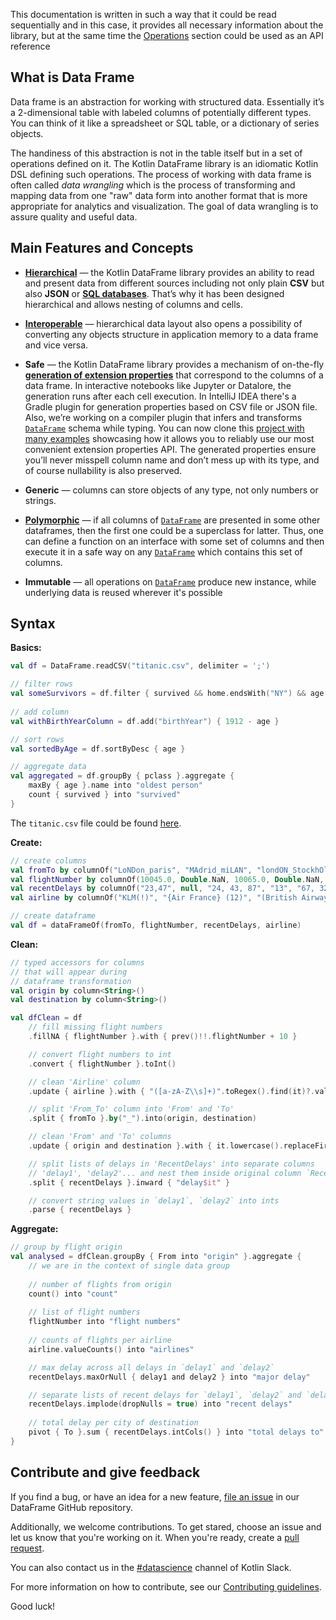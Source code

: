 [//]: # (title: Overview)
<show-structure depth="3"/>

<tip> 

This documentation is written in such a way that it could be read sequentially and in this case, it  provides all necessary information about the library, but at the same time the [Operations](operations.md) section could be used as an API reference

</tip>

## What is Data Frame

Data frame is an abstraction for working with structured data. Essentially it’s a 2-dimensional table with labeled columns of potentially different types. You can think of it like a spreadsheet or SQL table, or a dictionary of series objects.

The handiness of this abstraction is not in the table itself but in a set of operations defined on it. 
The Kotlin DataFrame library is an idiomatic Kotlin DSL defining such operations. 
The process of working with data frame is often called *data wrangling* which 
is the process of transforming and mapping data from one "raw" data form into another format 
that is more appropriate for analytics and visualization. 
The goal of data wrangling is to assure quality and useful data.

## Main Features and Concepts

* [**Hierarchical**](hierarchical.md) — the Kotlin DataFrame library provides an ability to read and present data from different sources including not only plain **CSV** but also **JSON** or **[SQL databases](readSqlDatabases.md)**.
That’s why it has been designed hierarchical and allows nesting of columns and cells.

* [**Interoperable**](collectionsInterop.md) — hierarchical data layout also opens a possibility of converting any objects 
structure in application memory to a data frame and vice versa.

* **Safe** — the Kotlin DataFrame library provides a mechanism of on-the-fly [**generation of extension properties**](extensionPropertiesApi.md) 
that correspond to the columns of a data frame. 
In interactive notebooks like Jupyter or Datalore, the generation runs after each cell execution. 
In IntelliJ IDEA there's a Gradle plugin for generation properties based on CSV file or JSON file. 
Also, we’re working on a compiler plugin that infers and transforms [`DataFrame`](DataFrame.md) schema while typing.
You can now clone this [project with many examples](https://github.com/koperagen/df-plugin-demo) showcasing how it allows you to reliably use our most convenient extension properties API.
The generated properties ensure you’ll never misspell column name and don’t mess up with its type, and of course nullability is also preserved.

* **Generic** — columns can store objects of any type, not only numbers or strings.

* [**Polymorphic**](schemas.md) —
  if all columns of [`DataFrame`](DataFrame.md) are presented in some other dataframes,
  then the first one could be a superclass for latter. 
Thus,
  one can define a function on an interface with some set of columns
  and then execute it in a safe way on any [`DataFrame`](DataFrame.md) which contains this set of columns.

* **Immutable** — all operations on [`DataFrame`](DataFrame.md) produce new instance, while underlying data is reused wherever it's possible

## Syntax

**Basics:**

```kotlin
val df = DataFrame.readCSV("titanic.csv", delimiter = ';')
```

```kotlin
// filter rows
val someSurvivors = df.filter { survived && home.endsWith("NY") && age in 10..20 }
    
// add column
val withBirthYearColumn = df.add("birthYear") { 1912 - age }

// sort rows
val sortedByAge = df.sortByDesc { age }

// aggregate data
val aggregated = df.groupBy { pclass }.aggregate {
    maxBy { age }.name into "oldest person"
    count { survived } into "survived"
}
```

The `titanic.csv` file could be found [here](https://github.com/Kotlin/dataframe/blob/master/data/titanic.csv).

**Create:**
```kotlin
// create columns
val fromTo by columnOf("LoNDon_paris", "MAdrid_miLAN", "londON_StockhOlm", "Budapest_PaRis", "Brussels_londOn")
val flightNumber by columnOf(10045.0, Double.NaN, 10065.0, Double.NaN, 10085.0)
val recentDelays by columnOf("23,47", null, "24, 43, 87", "13", "67, 32")
val airline by columnOf("KLM(!)", "{Air France} (12)", "(British Airways. )", "12. Air France", "'Swiss Air'")

// create dataframe
val df = dataFrameOf(fromTo, flightNumber, recentDelays, airline)
```

**Clean:**
```kotlin
// typed accessors for columns
// that will appear during 
// dataframe transformation
val origin by column<String>()
val destination by column<String>()

val dfClean = df
    // fill missing flight numbers
    .fillNA { flightNumber }.with { prev()!!.flightNumber + 10 }

    // convert flight numbers to int
    .convert { flightNumber }.toInt()

    // clean 'Airline' column
    .update { airline }.with { "([a-zA-Z\\s]+)".toRegex().find(it)?.value ?: "" }

    // split 'From_To' column into 'From' and 'To'
    .split { fromTo }.by("_").into(origin, destination)

    // clean 'From' and 'To' columns
    .update { origin and destination }.with { it.lowercase().replaceFirstChar(Char::uppercase) }

    // split lists of delays in 'RecentDelays' into separate columns 
    // 'delay1', 'delay2'... and nest them inside original column `RecentDelays`
    .split { recentDelays }.inward { "delay$it" }

    // convert string values in `delay1`, `delay2` into ints
    .parse { recentDelays }
```

**Aggregate:**
```kotlin
// group by flight origin
val analysed = dfClean.groupBy { From into "origin" }.aggregate {
    // we are in the context of single data group
    
    // number of flights from origin
    count() into "count"
    
    // list of flight numbers
    flightNumber into "flight numbers"
    
    // counts of flights per airline
    airline.valueCounts() into "airlines"

    // max delay across all delays in `delay1` and `delay2`
    recentDelays.maxOrNull { delay1 and delay2 } into "major delay"

    // separate lists of recent delays for `delay1`, `delay2` and `delay3`
    recentDelays.implode(dropNulls = true) into "recent delays"
    
    // total delay per city of destination
    pivot { To }.sum { recentDelays.intCols() } into "total delays to"
}
```

## Contribute and give feedback

If you find a bug, or have an idea for a new feature, [file an issue](https://github.com/Kotlin/dataframe/issues/new) in our DataFrame GitHub repository.

Additionally, we welcome contributions. To get stared, choose an issue and let us know that you're working on it. When you're ready, create a [pull request](https://github.com/Kotlin/dataframe/pulls).

You can also contact us in the [#datascience](https://kotlinlang.slack.com/archives/C4W52CFEZ) channel of Kotlin Slack.

For more information on how to contribute, see our [Contributing guidelines](https://github.com/Kotlin/dataframe/blob/master/CONTRIBUTING.md).

Good luck!
